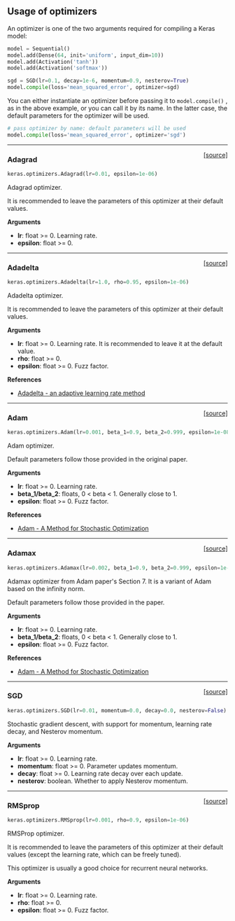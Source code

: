 
## Usage of optimizers

An optimizer is one of the two arguments required for compiling a Keras model:

```python
model = Sequential()
model.add(Dense(64, init='uniform', input_dim=10))
model.add(Activation('tanh'))
model.add(Activation('softmax'))

sgd = SGD(lr=0.1, decay=1e-6, momentum=0.9, nesterov=True)
model.compile(loss='mean_squared_error', optimizer=sgd)
```

You can either instantiate an optimizer before passing it to `model.compile()` , as in the above example, or you can call it by its name. In the latter case, the default parameters for the optimizer will be used.

```python
# pass optimizer by name: default parameters will be used
model.compile(loss='mean_squared_error', optimizer='sgd')
```

---

<span style="float:right;">[[source]](https://github.com/fchollet/keras/blob/master/keras/optimizers.py#L204)</span>
### Adagrad

```python
keras.optimizers.Adagrad(lr=0.01, epsilon=1e-06)
```

Adagrad optimizer.

It is recommended to leave the parameters of this optimizer
at their default values.

__Arguments__

- __lr__: float >= 0. Learning rate.
- __epsilon__: float >= 0.

----

<span style="float:right;">[[source]](https://github.com/fchollet/keras/blob/master/keras/optimizers.py#L243)</span>
### Adadelta

```python
keras.optimizers.Adadelta(lr=1.0, rho=0.95, epsilon=1e-06)
```

Adadelta optimizer.

It is recommended to leave the parameters of this optimizer
at their default values.

__Arguments__

- __lr__: float >= 0. Learning rate.
	It is recommended to leave it at the default value.
- __rho__: float >= 0.
- __epsilon__: float >= 0. Fuzz factor.

__References__

- [Adadelta - an adaptive learning rate method](http://arxiv.org/abs/1212.5701)

----

<span style="float:right;">[[source]](https://github.com/fchollet/keras/blob/master/keras/optimizers.py#L298)</span>
### Adam

```python
keras.optimizers.Adam(lr=0.001, beta_1=0.9, beta_2=0.999, epsilon=1e-08)
```

Adam optimizer.

Default parameters follow those provided in the original paper.

__Arguments__

- __lr__: float >= 0. Learning rate.
- __beta_1/beta_2__: floats, 0 < beta < 1. Generally close to 1.
- __epsilon__: float >= 0. Fuzz factor.

__References__

- [Adam - A Method for Stochastic Optimization](http://arxiv.org/abs/1412.6980v8)

----

<span style="float:right;">[[source]](https://github.com/fchollet/keras/blob/master/keras/optimizers.py#L356)</span>
### Adamax

```python
keras.optimizers.Adamax(lr=0.002, beta_1=0.9, beta_2=0.999, epsilon=1e-08)
```

Adamax optimizer from Adam paper's Section 7. It is a variant
 of Adam based on the infinity norm.

Default parameters follow those provided in the paper.

__Arguments__

- __lr__: float >= 0. Learning rate.
- __beta_1/beta_2__: floats, 0 < beta < 1. Generally close to 1.
- __epsilon__: float >= 0. Fuzz factor.

__References__

- [Adam - A Method for Stochastic Optimization](http://arxiv.org/abs/1412.6980v8)

----

<span style="float:right;">[[source]](https://github.com/fchollet/keras/blob/master/keras/optimizers.py#L105)</span>
### SGD

```python
keras.optimizers.SGD(lr=0.01, momentum=0.0, decay=0.0, nesterov=False)
```

Stochastic gradient descent, with support for momentum,
learning rate decay, and Nesterov momentum.

__Arguments__

- __lr__: float >= 0. Learning rate.
- __momentum__: float >= 0. Parameter updates momentum.
- __decay__: float >= 0. Learning rate decay over each update.
- __nesterov__: boolean. Whether to apply Nesterov momentum.

----

<span style="float:right;">[[source]](https://github.com/fchollet/keras/blob/master/keras/optimizers.py#L156)</span>
### RMSprop

```python
keras.optimizers.RMSprop(lr=0.001, rho=0.9, epsilon=1e-06)
```

RMSProp optimizer.

It is recommended to leave the parameters of this optimizer
at their default values
(except the learning rate, which can be freely tuned).

This optimizer is usually a good choice for recurrent
neural networks.

__Arguments__

- __lr__: float >= 0. Learning rate.
- __rho__: float >= 0.
- __epsilon__: float >= 0. Fuzz factor.
